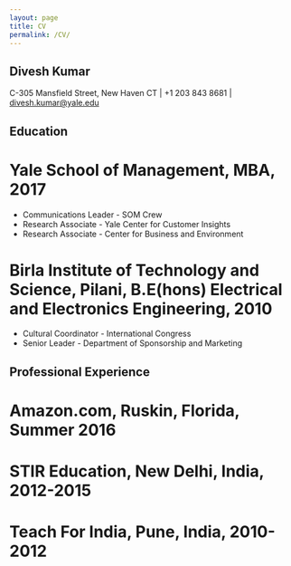 ```yaml
---
layout: page
title: CV
permalink: /CV/
---
```


## Divesh Kumar
C-305 Mansfield Street, New Haven CT | +1 203 843 8681 | divesh.kumar@yale.edu 

## Education

# Yale School of Management, MBA, 2017
* Communications Leader - SOM Crew 
* Research Associate - Yale Center for Customer Insights 
* Research Associate - Center for Business and Environment 

# Birla Institute of Technology and Science, Pilani, B.E(hons) Electrical and Electronics Engineering, 2010
* Cultural Coordinator - International Congress
* Senior Leader - Department of Sponsorship and Marketing

## Professional Experience

# Amazon.com, Ruskin, Florida, Summer 2016

# STIR Education, New Delhi, India, 2012-2015

# Teach For India, Pune, India, 2010-2012


